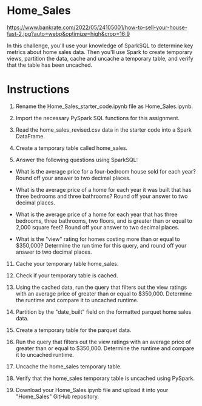 # Home_Sales

https://www.bankrate.com/2022/05/24105001/how-to-sell-your-house-fast-2.jpg?auto=webp&optimize=high&crop=16:9

In this challenge, you'll use your knowledge of SparkSQL to determine key metrics about home sales data. Then you'll use Spark to create temporary views, partition the data, cache and uncache a temporary table, and verify that the table has been uncached.

# Instructions
1. Rename the Home_Sales_starter_code.ipynb file as Home_Sales.ipynb.

2. Import the necessary PySpark SQL functions for this assignment.

3. Read the home_sales_revised.csv data in the starter code into a Spark DataFrame.

4. Create a temporary table called home_sales.

5. Answer the following questions using SparkSQL:

- What is the average price for a four-bedroom house sold for each year? Round off your answer to two decimal places.

- What is the average price of a home for each year it was built that has three bedrooms and three bathrooms? Round off your answer to two decimal places.

- What is the average price of a home for each year that has three bedrooms, three bathrooms, two floors, and is greater than or equal to 2,000 square feet? Round off your answer to two decimal places.

- What is the "view" rating for homes costing more than or equal to $350,000? Determine the run time for this query, and round off your answer to two decimal places.

11. Cache your temporary table home_sales.

12. Check if your temporary table is cached.

13. Using the cached data, run the query that filters out the view ratings with an average price of greater than or equal to $350,000. Determine the runtime and compare it to uncached runtime.

14. Partition by the "date_built" field on the formatted parquet home sales data.

15. Create a temporary table for the parquet data.

16. Run the query that filters out the view ratings with an average price of greater than or equal to $350,000. Determine the runtime and compare it to uncached runtime.

17. Uncache the home_sales temporary table.

18. Verify that the home_sales temporary table is uncached using PySpark.

19. Download your Home_Sales.ipynb file and upload it into your "Home_Sales" GitHub repository.

